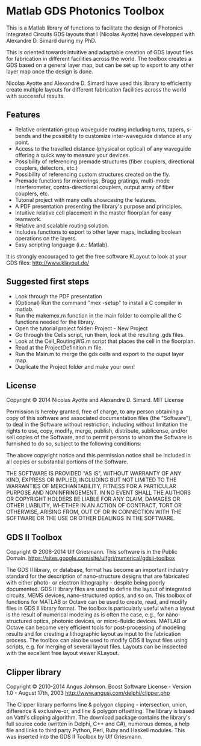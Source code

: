 Matlab GDS Photonics Toolbox
============================

This is a Matlab library of functions to facilitate the design of Photonics Integrated Circuits GDS layouts that I (Nicolas Ayotte) have developped with Alexandre D. Simard during my PhD.

This is oriented towards intuitive and adaptable creation of GDS layout files for fabrication in different facilities across the world. The toolbox creates a GDS based on a general layer map, but can be set up to export to any other layer map once the design is done.

Nicolas Ayotte and Alexandre D. Simard have used this library to efficiently create multiple layouts for different fabrication facilities across the world with successful results.

Features
--------
- Relative orientation group waveguide routing including turns, tapers, s-bends and the possibility to customize inter-waveguide distance at any point.
- Access to the travelled distance (physical or optical) of any waveguide offering a quick way to measure your devices.
- Possibility of referencing premade structures (fiber couplers, directional couplers, detectors, etc.)
- Possibility of referencing custom structures created on the fly.
- Premade functions for microrings, Bragg gratings, multi-mode interferometer, contra-directional couplers, output array of fiber couplers, etc.
- Tutorial project with many cells showcasing the features.
- A PDF presentation presenting the library's purpose and principles.
- Intuitive relative cell placement in the master floorplan for easy teamwork.
- Relative and scalable routing solution.
- Includes functions to export to other layer maps, including boolean operations on the layers.
- Easy scripting language (i.e.: Matlab).

It is strongly encouraged to get the free software KLayout to look at your GDS files:
http://www.klayout.de/

Suggested first steps
---------------------
- Look through the PDF presentation
- (Optional) Run the command "mex -setup" to install a C compiler in matlab.
- Run the makemex.m function in the main folder to compile all the C functions needed for the library.
- Open the tutorial project folder: Project - New Project
- Go through the Cells script, run them, look at the resulting .gds files.
- Look at the Cell_RoutingWG.m script that places the cell in the floorplan.
- Read at the ProjectDefinition.m file.
- Run the Main.m to merge the gds cells and export to the ouput layer map.
- Duplicate the Project folder and make your own!

License
---------
Copyright © 2014 Nicolas Ayotte and Alexandre D. Simard. MIT License

Permission is hereby granted, free of charge, to any person obtaining a copy of this software and associated documentation files (the "Software"), to deal in the Software without restriction, including without limitation the rights to use, copy, modify, merge, publish, distribute, sublicense, and/or sell copies of the Software, and to permit persons to whom the Software is furnished to do so, subject to the following conditions:

The above copyright notice and this permission notice shall be included in all copies or substantial portions of the Software.

THE SOFTWARE IS PROVIDED "AS IS", WITHOUT WARRANTY OF ANY KIND, EXPRESS OR IMPLIED, INCLUDING BUT NOT LIMITED TO THE WARRANTIES OF MERCHANTABILITY, FITNESS FOR A PARTICULAR PURPOSE AND NONINFRINGEMENT. IN NO EVENT SHALL THE AUTHORS OR COPYRIGHT HOLDERS BE LIABLE FOR ANY CLAIM, DAMAGES OR OTHER LIABILITY, WHETHER IN AN ACTION OF CONTRACT, TORT OR OTHERWISE, ARISING FROM, OUT OF OR IN CONNECTION WITH THE SOFTWARE OR THE USE OR OTHER DEALINGS IN THE SOFTWARE.

GDS II Toolbox
-----------------------------
Copyright © 2008-2014 Ulf Griesmann. This software is in the Public Domain.
https://sites.google.com/site/ulfgri/numerical/gdsii-toolbox

The GDS II library, or database, format has become an important industry standard for the description of nano-structure designs that are fabricated with either photo- or electron lithography - despite being poorly documented. GDS II library files are used to define the layout of integrated circuits, MEMS devices, nano-structured optics, and so on. This toolbox of functions for MATLAB or Octave can be used to create, read, and modify files in GDS II library format. The toolbox is particularly useful when a layout  is the result of numerical modeling as is often the case, e.g., for nano-structured optics, photonic devices, or micro-fluidic devices. MATLAB or Octave can become very efficient tools for post-processing  of modeling results and for creating a lithographic layout as input to the fabrication process. The toolbox can also be used to modify GDS II layout files using scripts, e.g. for merging of several layout files. Layouts can be inspected with the excellent free layout viewer KLayout.


Clipper library
---------------
Copyright © 2010-2014 Angus Johnson. Boost Software License - Version 1.0 - August 17th, 2003
http://www.angusj.com/delphi/clipper.php

The Clipper library performs line & polygon clipping - intersection, union, difference & exclusive-or, and line & polygon offsetting. The library is based on Vatti's clipping algorithm. The download package contains the library's full source code (written in Delphi, C++ and C#), numerous demos, a help file and links to third party Python, Perl, Ruby and Haskell modules. This was inserted into the GDS II Toolbox by Ulf Griesmann.
